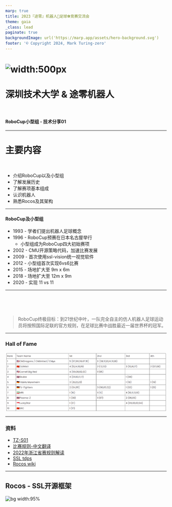 ```yaml
---
marp: true
title: 2023『途零』机器人🤖足球⚽竞赛交流会
theme: gaia
_class: lead
paginate: true
backgroundImage: url('https://marp.app/assets/hero-background.svg')
footer: '© Copyright 2024, Mark Turing-zero'
---
```

# ![width:500px](img/sztu.png)
# 深圳技术大学 & 途零机器人

<br />

#### RoboCup小型组 - 技术分享01
---
# 主要内容
<br />

* 介绍RoboCup以及小型组
* 了解发展历史
* 了解赛项基本组成
* 认识机器人
* 熟悉Rocos及其架构
---
#### RoboCup及小型组
* 1993 - 学者们提出机器人足球概念
* 1996 - RoboCup预赛在日本名古屋举行
    * 小型组成为RoboCup四大初始赛项
* 2002 - CMU开源策略代码，加速比赛发展
* 2009 - 首次使用ssl-vision统一视觉软件
* 2012 - 小型组首次实现6vs6比赛
* 2015 - 场地扩大至 9m x 6m
* 2018 - 场地扩大至 12m x 9m
* 2020 - 实现 11 vs 11
---
<br />
<br />
<br />

> RoboCup终极目标：到21世纪中叶，一队完全自主的仿人机器人足球运动员将按照国际足联的官方规则，在足球比赛中战胜最近一届世界杯的冠军。
---
### Hall of Fame
![width:1130](image-1.png)

---
### 资料
* [TZ-S01](https://rvwy34k2yev.feishu.cn/wiki/X9ASwKfa9ilr8CkqzhcceyCynyc)
* [比赛规则-中文翻译](https://github.com/Robocup-ssl-China/chinaopen_ssl_rules)
* [2022年浙江省赛规则解读](https://github.com/Robocup-ssl-China/zjrobocon-ssl-rules/releases/download/v2022/v2022.pdf)
* [SSL tdps](https://ssl.robocup.org/team-description-papers/)
* [Rocos wiki](https://rocos.readthedocs.io/zh-cn/latest/posts/0_introduction/0_0.html)

---
## Rocos - SSL开源框架
![bg width:95%](img/ssl_system.png)